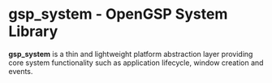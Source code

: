 # gsp_system - OpenGSP System Library

**gsp_system** is a thin and lightweight platform abstraction layer providing core system functionality such as application lifecycle, window creation and events.
